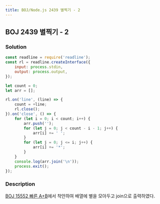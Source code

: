 ```yaml
---
title: BOJ/Node.js 2439 별찍기 - 2
---
```


## BOJ 2439 별찍기 - 2

### Solution

```javascript
const readline = require('readline');
const rl = readline.createInterface({
    input: process.stdin,
    output: process.output,
});

let count = 0;
let arr = [];

rl.on('line', (line) => {
    count = +line;
    rl.close();
}).on('close', () => {
    for (let i = 0; i < count; i++) {
        arr.push('');
        for (let j = 0; j < count - i - 1; j++) {
            arr[i] += ' ';
        }
        for (let j = 0; j <= i; j++) {
            arr[i] += '*';
        }
    }
    console.log(arr.join('\n'));
    process.exit();
});
```

### Description

[BOJ 15552 빠른 A+B](./15552.md)에서 착안하여 배열에 별을 모아두고 join으로 출력하였다.
